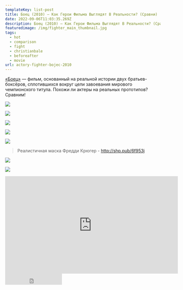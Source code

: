 ```yaml
---
templateKey: list-post
title: Боец (2010) — Как Герои Фильма Выглядят В Реальности? (Сравни)
date: 2022-09-06T11:03:35.269Z
description: Боец (2010) — Как Герои Фильма Выглядят В Реальности? (Сравни)
featuredimage: /img/fighter_main_thumbnail.jpg
tags:
  - hot
  - comparison
  - fight
  - christianbale
  - beforeafter
  - movie
url: actory-fighter-bojec-2010
---
```

[«Боец»](https://youtu.be/QeWkl7YQr24) — фильм, основанный на реальной истории двух братьев-боксёров, сплотившихся вокруг цели завоевания мирового чемпионского титула. Похожи ли актеры на реальных прототипов? Сравним!

![](/img/0133_fighter.00_00_08_10.still1312.png)

![](/img/0133_fighter.00_00_21_03.still1313.png)

<a href="https://www.youtube.com/channel/UC_YZJoxVlFb5ALSG9Okdmkg?sub_confirmation=1" target="_blank" rel="noreferrer">

![](/img/main.png)

</a>

![](/img/0133_fighter.00_00_34_16.still1314.png)

![](/img/0133_fighter.00_00_41_17.still1315.png)

> Реалистичная маска Фредди Крюгер - http://shp.pub/6f953j

![](/img/0133_fighter.00_00_54_16.still1316.png)

![](/img/0133_fighter.00_01_06_15.still1317.png)

<div class="video-container"><iframe width="560" height="315" src="https://www.youtube.com/embed/QeWkl7YQr24" title="YouTube video player" frameborder="0" allow="accelerometer; autoplay; clipboard-write; encrypted-media; gyroscope; picture-in-picture" allowfullscreen></iframe></div>

<iframe src="https://yoomoney.ru/quickpay/button-widget?targets=%D0%9F%D0%BE%D0%B4%D0%B4%D0%B5%D1%80%D0%B6%D0%B0%D1%82%D1%8C%20%D0%B0%D0%B2%D1%82%D0%BE%D1%80%D0%B0!&default-sum=100&button-text=13&yoomoney-payment-type=on&button-size=m&button-color=black&successURL=https%3A%2F%2Fkinogeroi.com%2F&quickpay=small&account=410012994125382&" width="184" height="36" frameborder="0" allowtransparency="true" scrolling="no"></iframe>